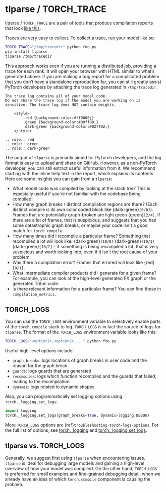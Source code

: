 # tlparse / TORCH_TRACE

tlparse / `TORCH_TRACE` are a pair of tools that produce compilation reports that look [like this](https://web.mit.edu/~ezyang/Public/bhack-20240609-tlparse/index.html).

Traces are very easy to collect. To collect a trace, run your model like so:

```bash
TORCH_TRACE="/tmp/tracedir" python foo.py
pip install tlparse
tlparse /tmp/tracedir
```

This approach works even if you are running a distributed job, providing a trace for each rank.
It will open your browser with HTML similar to what’s generated above.
If you are making a bug report for a complicated problem that you don’t have a standalone reproduction for,
you can still greatly assist PyTorch developers by attaching the trace log generated in `/tmp/tracedir`.

```{warning}
The trace log contains all of your model code.
Do not share the trace log if the model you are working on is sensitive. The trace log does NOT contain weights.
```

```{raw} html
    <style>
        .red {background-color:#ff0000;}
        .green {background-color:#00ff00;}
        .dark-green {background-color:#027f02;}
    </style>
```

```{eval-rst}
.. role:: red
.. role:: green
.. role:: dark-green
```

The output of `tlparse` is primarily aimed for PyTorch developers,
and the log format is easy to upload and share on GitHub.
However,  as a non-PyTorch developer, you can still extract useful information from it.
We recommend starting with the inline help text in the report, which explains its contents.
Here are some insights you can gain from a `tlparse`:

- What model code was compiled by looking at the stack trie?
  This is especially useful if you're not familiar with the codebase being compiled!
- How many graph breaks / distinct compilation regions are there?
  (Each distinct compile is its own color coded block like {dark-green}`[0/0]`).
  Frames that are potentially graph-broken are light green {green}`[2/4]`.
  If there are a lot of frames, that is suspicious, and suggests that you had some catastrophic graph breaks,
  or maybe your code isn't a good match for `torch.compile`.
- How many times did I recompile a particular frame? Something that recompiled a lot will look like:
  {dark-green}`[10/0]` {dark-green}`[10/1]` {dark-green}`[10/2]`
  \- if something is being recompiled a lot, that is very suspicious and worth looking into, even if it isn't the root cause of your problem.
- Was there a compilation error? Frames that errored will look like {red}`[0/1]`.
- What intermediate compiler products did I generate for a given frame?
  For example, you can look at the high-level generated FX graph or the generated Triton code.
- Is there relevant information for a particular frame? You can find these in `compilation_metrics`.

## TORCH_LOGS

You can use the `TORCH_LOGS` environment variable to selectively enable parts of the `torch.compile` stack to log.
`TORCH_LOGS` is in fact the source of logs for `tlparse`. The format of the `TORCH_LOGS` environment variable looks like this:

```bash
TORCH_LOGS="<option1>,<option2>,..." python foo.py
```

Useful high-level options include:

- `graph_breaks`: logs locations of graph breaks in user code and the reason for the graph break
- `guards`: logs guards that are generated
- `recompiles`: logs which function recompiled and the guards that failed, leading to the recompilation
- `dynamic`: logs related to dynamic shapes

Also, you can programmatically set logging options using `torch._logging.set_logs`:

```python
import logging
torch._logging.set_logs(graph_breaks=True, dynamic=logging.DEBUG)
```

More `TORCH_LOGS` options are {ref}`troubleshooting-torch-logs-options`.
For the full list of options, see [torch.\_logging](https://pytorch.org/docs/stable/logging.html)
and [torch.\_logging.set_logs](https://pytorch.org/docs/stable/generated/torch._logging.set_logs.html#torch._logging.set_logs).

## tlparse vs. TORCH_LOGS

Generally, we suggest first using `tlparse` when encountering issues.
`tlparse` is ideal for debugging large models and gaining a high-level overview of how your model was compiled.
On the other hand, `TORCH_LOGS` is preferred for small examples and fine-grained debugging detail,
when we already have an idea of which `torch.compile` component is causing the problem.

